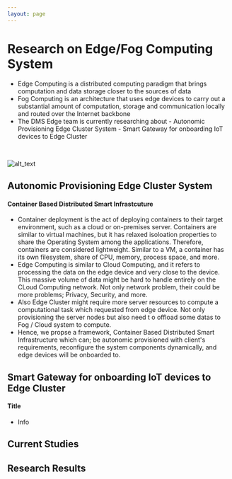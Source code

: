 ```yaml
---
layout: page
---
```


# Research on Edge/Fog Computing System
- Edge Computing is a distributed computing paradigm that brings computation and data storage closer to the sources of data
- Fog Computing is an architecture that uses edge devices to carry out a substantial amount of computation, storage and communication locally and routed over the Internet backbone
- The DMS Edge team is currently researching about
        - Autonomic Provisioning Edge Cluster System
        - Smart Gateway for onboarding IoT devices to Edge Cluster
<br/>

![alt_text](/assets/img/edge_architecture.jpg)

## Autonomic Provisioning Edge Cluster System

#### Container Based Distributed Smart Infrastcuture
- Container deployment is the act of deploying containers to their target environment, such as a cloud or on-premises server. Containers are similar to virtual machines, but it
 has relaxed isoloation properties to share the Operating System among the applications. Therefore, containers are considered lightweight. Similar to a VM, a container has its
own filesystem, share of CPU, memory, process space, and more.
- Edge Computing is similar to Cloud Computing, and it refers to processing the data on the edge device and very close to the device. This massive volume of data might be hard to handle entirely on the CLoud Computing network. Not only network problem, their could be more problems; Privacy, Security, and more.
- Also Edge Cluster might require more server resources to compute a computational task which requested from edge device. Not only provisioning the server nodes but also need t
o offload some datas to Fog / Cloud system to compute.
- Hence, we propse a framework, Container Based Distributed Smart Infrastructure which can; be autonomic provisioned with client's requirements, reconfigure the system components dynamically, and edge devices will be onboarded to.

## Smart Gateway for onboarding IoT devices to Edge Cluster

#### Title
- Info


## Current Studies


## Research Results
